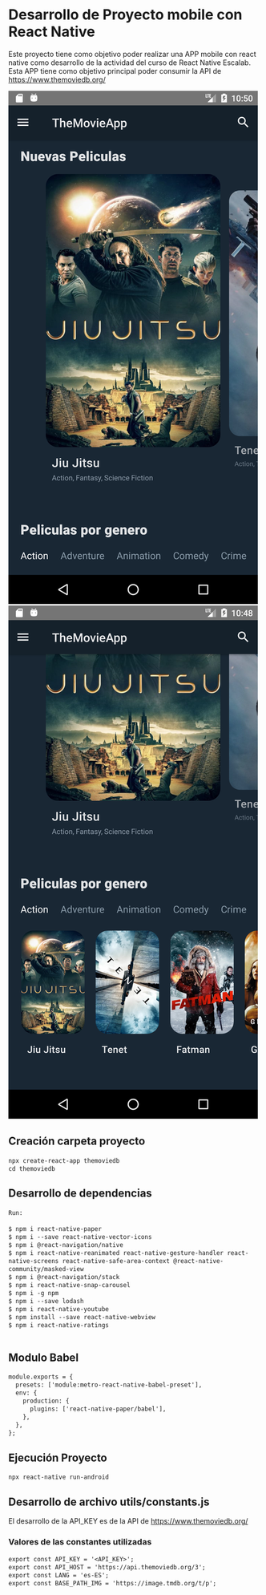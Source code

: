 # Desarrollo de Proyecto mobile con React Native

Este proyecto tiene como objetivo poder realizar una APP mobile con react native como desarrollo de la actividad del curso de React Native Escalab. Esta APP tiene como objetivo principal poder consumir la API de https://www.themoviedb.org/

![](images/1.png)
![](images/2.png)



## Creación carpeta proyecto

```
npx create-react-app themoviedb
cd themoviedb

```

## Desarrollo de dependencias

```
Run:

$ npm i react-native-paper
$ npm i --save react-native-vector-icons
$ npm i @react-navigation/native
$ npm i react-native-reanimated react-native-gesture-handler react-native-screens react-native-safe-area-context @react-native-community/masked-view
$ npm i @react-navigation/stack
$ npm i react-native-snap-carousel
$ npm i -g npm
$ npm i --save lodash
$ npm i react-native-youtube
$ npm install --save react-native-webview
$ npm i react-native-ratings


```

## Modulo Babel

```
module.exports = {
  presets: ['module:metro-react-native-babel-preset'],
  env: {
    production: {
      plugins: ['react-native-paper/babel'],
    },
  },
};
```

## Ejecución Proyecto

```
npx react-native run-android 
```


## Desarrollo de archivo  utils/constants.js

El desarrollo de la API_KEY es de la API de https://www.themoviedb.org/

### Valores de las constantes utilizadas
```
export const API_KEY = '<API_KEY>';
export const API_HOST = 'https://api.themoviedb.org/3';
export const LANG = 'es-ES';
export const BASE_PATH_IMG = 'https://image.tmdb.org/t/p';
```